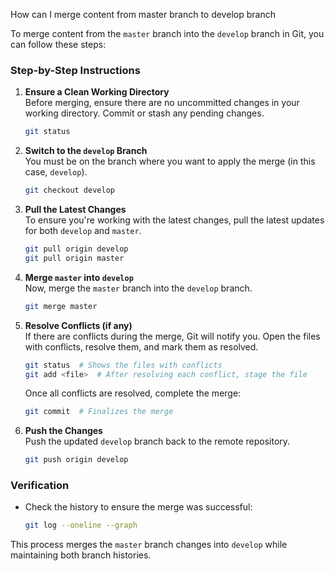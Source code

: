 How can I merge content from master branch to develop branch

To merge content from the `master` branch into the `develop` branch in Git, you can follow these steps:

### Step-by-Step Instructions

1. **Ensure a Clean Working Directory**  
    Before merging, ensure there are no uncommitted changes in your working directory. Commit or stash any pending changes.
    
    ```bash
    git status
    ```
    
2. **Switch to the `develop` Branch**  
    You must be on the branch where you want to apply the merge (in this case, `develop`).
    
    ```bash
    git checkout develop
    ```
    
3. **Pull the Latest Changes**  
    To ensure you're working with the latest changes, pull the latest updates for both `develop` and `master`.
    
    ```bash
    git pull origin develop
    git pull origin master
    ```
    
4. **Merge `master` into `develop`**  
    Now, merge the `master` branch into the `develop` branch.
    
    ```bash
    git merge master
    ```
    
5. **Resolve Conflicts (if any)**  
    If there are conflicts during the merge, Git will notify you. Open the files with conflicts, resolve them, and mark them as resolved.
    
    ```bash
    git status  # Shows the files with conflicts
    git add <file>  # After resolving each conflict, stage the file
    ```
    
    Once all conflicts are resolved, complete the merge:
    
    ```bash
    git commit  # Finalizes the merge
    ```
    
6. **Push the Changes**  
    Push the updated `develop` branch back to the remote repository.
    
    ```bash
    git push origin develop
    ```
    

### Verification

- Check the history to ensure the merge was successful:
    
    ```bash
    git log --oneline --graph
    ```
    

This process merges the `master` branch changes into `develop` while maintaining both branch histories.